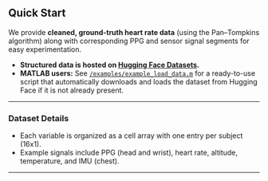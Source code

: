 ## Quick Start

We provide **cleaned, ground-truth heart rate data** (using the Pan–Tompkins algorithm) along with corresponding PPG and sensor signal segments for easy experimentation.

* **Structured data is hosted on [Hugging Face Datasets](https://huggingface.co/datasets/eth-siplab/WildPPG/tree/main).**
* **MATLAB users:**
  See [`/examples/example_load_data.m`](./examples/example_load_data.m) for a ready-to-use script that automatically downloads and loads the dataset from Hugging Face if it is not already present.

---

### Dataset Details

* Each variable is organized as a cell array with one entry per subject (16x1).
* Example signals include PPG (head and wrist), heart rate, altitude, temperature, and IMU (chest).

---


